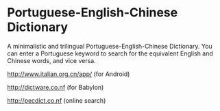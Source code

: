 # Portuguese-English-Chinese Dictionary

A minimalistic and trilingual Portuguese-English-Chinese Dictionary. You can enter a Portuguese keyword to search for the equivalent English and Chinese words, and vice versa.

http://www.italian.org.cn/app/ (for Android)

http://dictware.co.nf (for Babylon)

http://pecdict.co.nf (online search)
